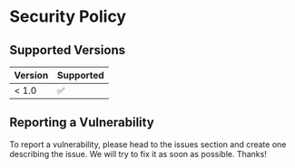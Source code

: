 # Security Policy

## Supported Versions

| Version | Supported          |
| ------- | ------------------ |
| < 1.0   | :white_check_mark: |

## Reporting a Vulnerability

To report a vulnerability, please head to the issues section
and create one describing the issue. We will try to fix it
as soon as possible. Thanks!
